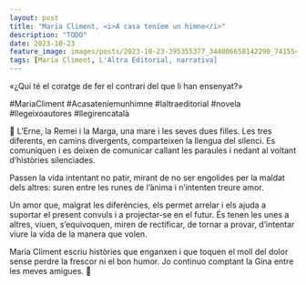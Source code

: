 ```yaml
---
layout: post
title: "Maria Climent, <i>A casa teníem un himne</i>"
description: "TODO"
date: 2023-10-23
feature_image: images/posts/2023-10-23-395355377_344006658142290_7415549115933544461_n_18026498635664238.heic
tags: [Maria Climent, L'Altra Editorial, narrativa]
---
```


«¿Qui té el coratge de fer el contrari del que li han ensenyat?»
<!--more-->

#MariaCliment #Acasateníemunhimne #laltraeditorial #novela #llegeixoautores #llegirencatalà

🎵 L’Erne, la Remei i la Marga, una mare i les seves dues filles. Les tres diferents, en camins divergents, comparteixen la llengua del silenci. Es comuniquen i es deixen de comunicar callant les paraules i nedant al voltant d’històries silenciades.

Passen la vida intentant no patir, mirant de no ser engolides per la maldat dels altres: suren entre les runes de l’ànima i n’intenten treure amor. 

Un amor que, malgrat les diferències, els permet arrelar i els ajuda a suportar el present convuls i a projectar-se en el futur. És tenen les unes a altres, viuen, s’equivoquen, miren de rectificar, de tornar a provar, d’intentar viure la vida de la manera que volen.

Maria Climent escriu històries que enganxen i que toquen el moll del dolor sense perdre la frescor ni el bon humor. Jo continuo comptant la Gina entre les meves amigues. 🎵
